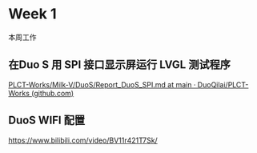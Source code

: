 # Week 1

本周工作

## 在Duo S 用 SPI 接口显示屏运行 LVGL 测试程序

[PLCT-Works/Milk-V/DuoS/Report_DuoS_SPI.md at main · DuoQilai/PLCT-Works (github.com)](https://github.com/DuoQilai/PLCT-Works/blob/main/Milk-V/DuoS/Report_DuoS_SPI.md)
## DuoS WIFI 配置

https://www.bilibili.com/video/BV11r421T7Sk/